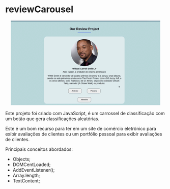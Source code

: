 # reviewCarousel

<p align="center">
  <img width="470" src="assets/img/project.gif">
</p>

Este projeto foi criado com JavaScript, é um carrossel de classificação com um botão que gera classificações aleatórias.

Este é um bom recurso para ter em um site de comércio eletrônico para exibir avaliações de clientes ou um portfólio pessoal para exibir avaliações de clientes.

Principais conceitos abordados:
- Objects;
- DOMCentLoaded;
- AddEventListener();
- Array.length;
- TextContent;
